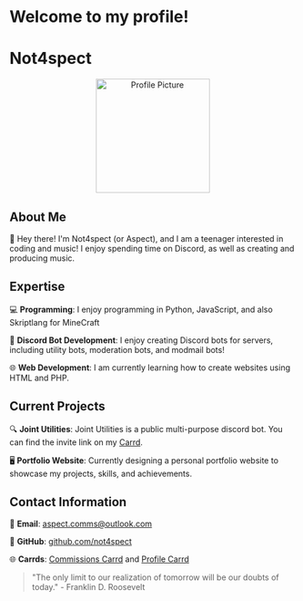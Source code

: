 # Welcome to my profile!

# Not4spect

<p align="center">
  <img src="profile_picture.jpg" alt="Profile Picture" width="200" height="200">
</p>

## About Me

🌟 Hey there! I'm Not4spect (or Aspect), and I am a teenager interested in coding and music! I enjoy spending time on Discord, as well as creating and producing music.

## Expertise

💻 **Programming**: I enjoy programming in Python, JavaScript, and also Skriptlang for MineCraft

🤖 **Discord Bot Development**: I enjoy creating Discord bots for servers, including utility bots, moderation bots, and modmail bots!

🌐 **Web Development**: I am currently learning how to create websites using HTML and PHP.

## Current Projects

🔍 **Joint Utilities**: Joint Utilities is a public multi-purpose discord bot. You can find the invite link on my [Carrd](https://not4spect.carrd.co).

🖥️ **Portfolio Website**: Currently designing a personal portfolio website to showcase my projects, skills, and achievements.

## Contact Information

📧 **Email**: [aspect.comms@outlook.com](mailto:aspect.comms@outlook.com)

🐙 **GitHub**: [github.com/not4spect](https://github.com/not4spect)

🌐 **Carrds**: [Commissions Carrd](https://not4spect.carrd.co) and [Profile Carrd](https://itsaspect.drr.ac)

> "The only limit to our realization of tomorrow will be our doubts of today." - Franklin D. Roosevelt
